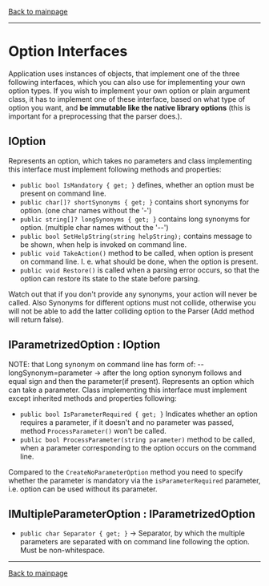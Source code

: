 [Back to mainpage](../README.md)

---

# Option Interfaces

Application uses instances of objects, that implement one of the three following interfaces, which you can also use for implementing your own option types.
If you wish to implement your own option or plain argument class, it has to implement one of these interface, based on what type of option you want, and 
**be immutable like the native library options** (this is important for a preprocessing that the parser does.).

## IOption 
Represents an option, which takes no parameters and class implementing this interface must implement following methods and properties:
- `public bool IsMandatory { get; }` defines, whether an option must be present on command line.
- `public char[]? shortSynonyms { get; }` contains short synonyms for option. (one char names without the '-')
- `public string[]? longSynonyms { get; }` contains long synonyms for option. (multiple char names without the '--')
- `public bool SetHelpString(string helpString);` contains message to be shown, when help is invoked on command line.
- `public void TakeAction()` method to be called, when option is present on command line. I. e. what should be done, when the option is present.
- `public void Restore()` is called when a parsing error occurs, so that the option can restore its state to the state before parsing.
 
Watch out that if you don't provide any synonyms, your action will never be called. Also Synonyms for different options must not collide,
otherwise you will not be able to add the latter colliding option to the Parser (Add method will return false).


## IParametrizedOption : IOption

NOTE: that Long synonym on command line has form of: --longSynonym=parameter -> after the long option synonym
follows and equal sign and then the parameter(if present).
Represents an option which can take a parameter. Class implementing this interface must implement except inherited methods and properties following:
- `public bool IsParameterRequired { get; }` Indicates whether an option requires a parameter, if it doesn't and no parameter was passed, method `ProcessParameter()` 
won't be called.
- `public bool ProcessParameter(string parameter)` method to be called, when a parameter corresponding to the option occurs on the command line.

Compared to the `CreateNoParameterOption` method you need to specify whether the parameter is mandatory via the `isParameterRequired` parameter, i.e. option 
can be used without its parameter.

## IMultipleParameterOption : IParametrizedOption

- `public char Separator { get; }` -> Separator, by which the multiple parameters are separated with on command line following the option.
Must be non-whitespace.

---

[Back to mainpage](../README.md)